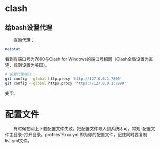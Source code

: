 # clash

## 给bash设置代理

&emsp;&emsp;查询代理：

```bash
netstat
```

看到有端口号为7890与Clash for Windows的端口号相同（Clash全局设置为直连，规则设置为美国）。

```bash
# 设置代理端口
git config --global http.proxy 'http://127.0.0.1:7890'
git config --global https.proxy 'https://127.0.0.1:7890'
```

完毕。

# 配置文件

&emsp;&emsp;有时候在网上下载配置文件失败。把配置文件导入到系统即可。常规-配置文件主目录-打开目录。profiles下xxx.yml即为你的配置文件，记住同时要复制list.yml文件。